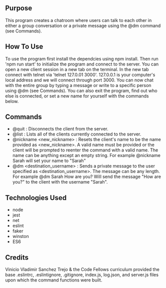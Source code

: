 ## Purpose
This program creates a chatroom where users can talk to each other in either a group conversation or a private message using the @dm command (see Commands).

## How To Use
To use the program first install the dependcies using npm install. Then run 'npm run start' to initialize the program and connect to the server. You can open a new client session in a new tab on the terminal. In the new tab connect with telnet via 'telnet 127.0.01 3000'. 127.0.0.1 is your computer's local address and we will connect through port 3000. You can now chat with the entire group by typing a message or write to a specific person using @dm (see Commands). You can also exit the program, find out who else is connected, or set a new name for yourself with the commands below.

## Commands
* @quit : Disconnects the client from the server.
* @list : Lists all of the clients currently connected to the server.
* @nickname <new_nickname> : Resets the client's name to be the name provided as <new_nickname>. A valid name must be provided or the client will be prompted to reenter the command with a valid name. The name can be anything except an empty string.
For example @nickname Sarah will set your name to "Sarah"
* @dm <destination_username> <message> : Sends a private message to the user specified as <destination_username>. The message can be any length.
For example @dm Sarah How are you? Will send the message "How are you?" to the client with the username "Sarah".

## Technologies Used
* node
* jest
* net
* eslint
* faker
* winston
* ES6

## Credits
Vinicio Vladimir Sanchez Trejo & the Code Fellows curriculum provided the base .eslintrc, .eslintignore, .gitignore, index.js, log.json, and server.js files upon which the command functions were built.

